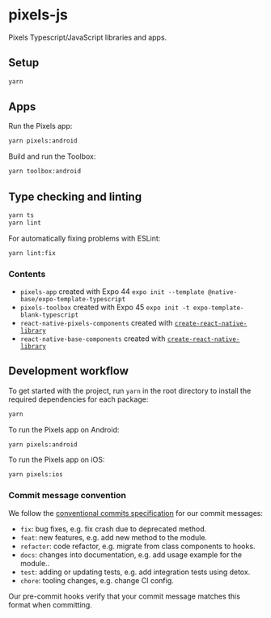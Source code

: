 # pixels-js
Pixels Typescript/JavaScript libraries and apps.

## Setup

```sh
yarn
```

## Apps

Run the Pixels app:
```sh
yarn pixels:android
```

Build and run the Toolbox:
```sh
yarn toolbox:android
```

## Type checking and linting

```sh
yarn ts
yarn lint
```

For automatically fixing problems with ESLint:
```sh
yarn lint:fix
```

### Contents

* `pixels-app` created with Expo 44 `expo init --template @native-base/expo-template-typescript`
* `pixels-toolbox` created with Expo 45 `expo init -t expo-template-blank-typescript`
* `react-native-pixels-components` created with [`create-react-native-library`](
    https://github.com/callstack/react-native-builder-bob
)
* `react-native-base-components` created with [`create-react-native-library`](
    https://github.com/callstack/react-native-builder-bob
)

## Development workflow

To get started with the project, run `yarn` in the root directory to install the required dependencies for each package:

```sh
yarn
```

To run the Pixels app on Android:

```sh
yarn pixels:android
```

To run the Pixels app on iOS:

```sh
yarn pixels:ios
```

### Commit message convention

We follow the [conventional commits specification](https://www.conventionalcommits.org/en) for our commit messages:

- `fix`: bug fixes, e.g. fix crash due to deprecated method.
- `feat`: new features, e.g. add new method to the module.
- `refactor`: code refactor, e.g. migrate from class components to hooks.
- `docs`: changes into documentation, e.g. add usage example for the module..
- `test`: adding or updating tests, e.g. add integration tests using detox.
- `chore`: tooling changes, e.g. change CI config.

Our pre-commit hooks verify that your commit message matches this format when committing.
